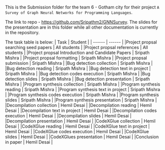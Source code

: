 This is the Submission folder for the team 6 - Gotham city for their  project `A Survey of Graph Neural Networks for Programming Languages`.  

The link to repo - https://github.com/Sripathm2/GNNSurvey. 
 The slides for the presentation are in this folder while all other documentation is currently in the repository.

The task table is below:
| Task | Student | 
| ------ | ------ |
|Project propsal searching seed papers | All students |
|Project propsal references | All students |
|Project propsal Introduction and Candidate Papers | Sripath Mishra |
|Project propsal formatting | Sripath Mishra |
|Project propsal submission | Sripath Mishra |
|Bug detection collection | Sripath Mishra |
|Bug detection reading | Sripath Mishra |
|Bug detection text in project | Sripath Mishra |
|Bug detection codes execution | Sripath Mishra |
|Bug detection slides | Sripath Mishra |
|Bug detection presentation | Sripath Mishra |
|Program synthesis collection | Sripath Mishra |
|Program synthesis reading | Sripath Mishra |
|Program synthesis text in project | Sripath Mishra |
|Program synthesis codes execution | Sripath Mishra |
|Program synthesis slides | Sripath Mishra |
|Program synthesis presentation | Sripath Mishra |
|Decompilation collection | Hemil Desai |
|Decompilation reading | Hemil Desai |
|Decompilation text in project | Hemil Desai |
|Decompilation codes execution | Hemil Desai |
|Decompilation slides | Hemil Desai |
|Decompilation presentation | Hemil Desai |
|CodeXGlue collection | Hemil Desai |
|CodeXGlue reading | Hemil Desai |
|CodeXGlue text in project | Hemil Desai |
|CodeXGlue codes execution | Hemil Desai |
|CodeXGlue slides | Hemil Desai |
|CodeXGlues presentation | Hemil Desai |
|Conclusion in paper | Hemil Desai |
